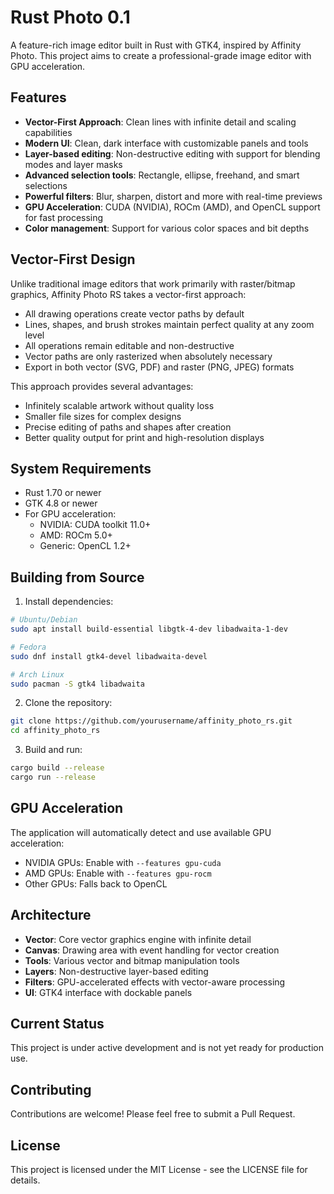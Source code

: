 # Rust Photo 0.1

A feature-rich image editor built in Rust with GTK4, inspired by Affinity Photo. This project aims to create a professional-grade image editor with GPU acceleration.

## Features

- **Vector-First Approach**: Clean lines with infinite detail and scaling capabilities
- **Modern UI**: Clean, dark interface with customizable panels and tools
- **Layer-based editing**: Non-destructive editing with support for blending modes and layer masks
- **Advanced selection tools**: Rectangle, ellipse, freehand, and smart selections
- **Powerful filters**: Blur, sharpen, distort and more with real-time previews
- **GPU Acceleration**: CUDA (NVIDIA), ROCm (AMD), and OpenCL support for fast processing
- **Color management**: Support for various color spaces and bit depths

## Vector-First Design

Unlike traditional image editors that work primarily with raster/bitmap graphics, Affinity Photo RS takes a vector-first approach:

- All drawing operations create vector paths by default
- Lines, shapes, and brush strokes maintain perfect quality at any zoom level
- All operations remain editable and non-destructive
- Vector paths are only rasterized when absolutely necessary 
- Export in both vector (SVG, PDF) and raster (PNG, JPEG) formats

This approach provides several advantages:
- Infinitely scalable artwork without quality loss
- Smaller file sizes for complex designs
- Precise editing of paths and shapes after creation
- Better quality output for print and high-resolution displays

## System Requirements

- Rust 1.70 or newer
- GTK 4.8 or newer
- For GPU acceleration:
  - NVIDIA: CUDA toolkit 11.0+
  - AMD: ROCm 5.0+
  - Generic: OpenCL 1.2+

## Building from Source

1. Install dependencies:

```bash
# Ubuntu/Debian
sudo apt install build-essential libgtk-4-dev libadwaita-1-dev 

# Fedora
sudo dnf install gtk4-devel libadwaita-devel

# Arch Linux
sudo pacman -S gtk4 libadwaita
```

2. Clone the repository:

```bash
git clone https://github.com/yourusername/affinity_photo_rs.git
cd affinity_photo_rs
```

3. Build and run:

```bash
cargo build --release
cargo run --release
```

## GPU Acceleration

The application will automatically detect and use available GPU acceleration:

- NVIDIA GPUs: Enable with `--features gpu-cuda`
- AMD GPUs: Enable with `--features gpu-rocm`
- Other GPUs: Falls back to OpenCL

## Architecture

- **Vector**: Core vector graphics engine with infinite detail
- **Canvas**: Drawing area with event handling for vector creation
- **Tools**: Various vector and bitmap manipulation tools
- **Layers**: Non-destructive layer-based editing
- **Filters**: GPU-accelerated effects with vector-aware processing
- **UI**: GTK4 interface with dockable panels

## Current Status

This project is under active development and is not yet ready for production use.

## Contributing

Contributions are welcome! Please feel free to submit a Pull Request.

## License

This project is licensed under the MIT License - see the LICENSE file for details. 